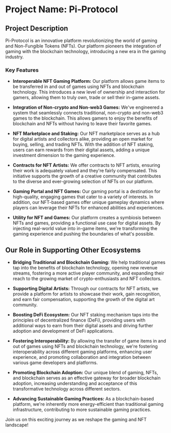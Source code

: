 # Project Name: Pi-Protocol

## Project Description

Pi-Protocol is an innovative platform revolutionizing the world of gaming and Non-Fungible Tokens (NFTs). Our platform pioneers the integration of gaming with the blockchain technology, introducing a new era in the gaming industry.

### Key Features

- **Interoperable NFT Gaming Platform:** Our platform allows game items to be transferred in and out of games using NFTs and blockchain technology. This introduces a new level of ownership and interaction for gamers, allowing them to truly own, trade or sell their in-game assets.

- **Integration of Non-crypto and Non-web3 Games:** We've engineered a system that seamlessly connects traditional, non-crypto and non-web3 games to the blockchain. This allows gamers to enjoy the benefits of blockchain and NFTs without having to leave their favorite games.

- **NFT Marketplace and Staking:** Our NFT marketplace serves as a hub for digital artists and collectors alike, providing an open market for buying, selling, and trading NFTs. With the addition of NFT staking, users can earn rewards from their digital assets, adding a unique investment dimension to the gaming experience.

- **Contracts for NFT Artists:** We offer contracts to NFT artists, ensuring their work is adequately valued and they're fairly compensated. This initiative supports the growth of a creative community that contributes to the diverse and ever-growing selection of NFTs on our platform.

- **Gaming Portal and NFT Games:** Our gaming portal is a destination for high-quality, engaging games that cater to a variety of interests. In addition, our NFT-based games offer unique gameplay dynamics where players can leverage their NFTs for enhanced abilities and experiences.

- **Utility for NFT and Games:** Our platform creates a symbiosis between NFTs and games, providing a functional use case for digital assets. By injecting real-world value into in-game items, we're transforming the gaming experience and pushing the boundaries of what's possible.

## Our Role in Supporting Other Ecosystems

- **Bridging Traditional and Blockchain Gaming:** We help traditional games tap into the benefits of blockchain technology, opening new revenue streams, fostering a more active player community, and expanding their reach to the growing market of crypto-enthusiasts and NFT collectors.

- **Supporting Digital Artists:** Through our contracts for NFT artists, we provide a platform for artists to showcase their work, gain recognition, and earn fair compensation, supporting the growth of the digital art community.

- **Boosting DeFi Ecosystem:** Our NFT staking mechanism taps into the principles of decentralized finance (DeFi), providing users with additional ways to earn from their digital assets and driving further adoption and development of DeFi applications.

- **Fostering Interoperability:** By allowing the transfer of game items in and out of games using NFTs and blockchain technology, we're fostering interoperability across different gaming platforms, enhancing user experience, and promoting collaboration and integration between various game developers and platforms.

- **Promoting Blockchain Adoption:** Our unique blend of gaming, NFTs, and blockchain serves as an effective gateway for broader blockchain adoption, increasing understanding and acceptance of this transformative technology across different sectors.

- **Advancing Sustainable Gaming Practices:** As a blockchain-based platform, we're inherently more energy-efficient than traditional gaming infrastructure, contributing to more sustainable gaming practices.

Join us on this exciting journey as we reshape the gaming and NFT landscape!
